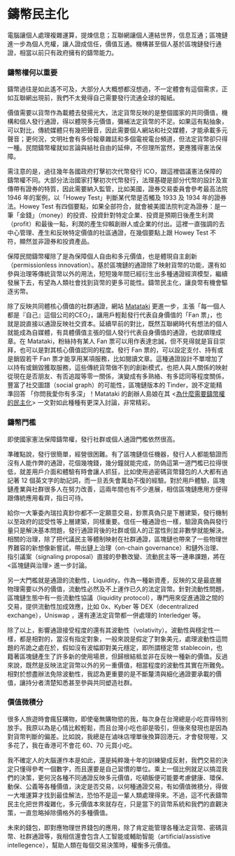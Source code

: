 # 鑄幣民主化

電腦讓個人處理複雜運算，提煉信息；互聯網讓個人連結世界，信息互通；區塊鏈進一步為個人充權，讓人證成信任，價值互通。機構甚至個人基於區塊鏈發行通證，相當以前只有政府擁有的鑄幣能力。

### 鑄幣權何以重要

鑄幣過往是如此遙不可及，大部分人大概想都沒想過，不一定體會有這個需求，正如互聯網出現前，我們不太覺得自己需要發行流通全球的報紙。

價值需要以貨幣作為載體去發揚光大，法定貨幣反映的是整個國家的共同價值，機構和個人發行通證，得以體現多元價值，彌補法定貨幣的不足。如果這有點抽象，可以對比，傳統媒體只有幾把聲音，因此需要個人網站和社交媒體，才能承載多元聲音；更何況，文明社會有多份報章雜誌和多個電視電台頻道，但法定貨幣卻只得一種。民間鑄幣權就如言論與結社自由的延伸，不但理所當然，更應獲得憲法保障。

需注意的是，過往幾年各國政府打擊初次代幣發行 ICO，跟這裡倡議憲法保障的鑄幣權不同。大部分法治國家打擊初次代幣發行，法理基礎是部分代幣的設計及宣傳帶有證券的特質，因此需要納入監管，比如美國，證券交易委員會參考最高法院 1946 年的案例，以「Howey Test」判斷某代幣是否觸及 1933 及 1934 年的證券法。Howey Test 有四個要點，如果全部符合，就會被美國法院判定為證券：是一筆「金錢」（money）的投資、投資針對特定企業、投資是預期日後產生利潤（profit）和最後一點，利潤的產生仰賴創辦人或企業的付出。這裡一直強調的去中心管理、產生和反映特定價值的社區通證，在幾個要點上跟 Howey Test 不符，顯然並非證券和投資產品。

保障民間鑄幣權除了是為保障個人自由和多元價值，也是體現自主創新（permissionless innovation）。基於區塊鏈的通證除了映射貨幣的功能，還有如參與治理等傳統貨幣以外的用法，短短幾年間已經衍生出多種通證經濟模型，繼續發展下去，有望為人類社會找到貨幣的更多可能性。鑄幣民主化，讓良幣有機會驅逐劣幣。

除了反映共同體核心價值的社群通證，網站 [Matataki](https://www.matataki.io/) 更進一步，主張「每一個人都是『自己』這個公司的CEO」，讓用戶輕鬆發行代表自身價值的「Fan 票」，也就是說直接以通證反映社交資本。延續早前的對比，既然互聯網時代有想法的個人就能成為自媒體，有具體價值主張的個人發行代表自身價值的通證，也就順理成章。在 Matataki，粉絲持有某人 Fan 票可以用作表達忠誠，但不見得就是盲目崇拜，也可以是對其核心價值認同的程度。發行 Fan 票的，可以設定支付、持有或是銷毀若干 Fan 票才能享用某項服務，比如閱讀文章。這種通證設計不單增加了以持有或銷毀獲取服務，這些傳統貨幣做不到的創新模式，也把人與人關係的映射從現在是否朋友、有否追蹤等零一關係，演變成有多熟絡、有多認同等程度關係，豐富了社交圖譜（social graph）的可能性，區塊鏈版本的 Tinder，說不定能精準回答 「你問我愛你有多深」！Matataki 的創辦人島娘在其 &lt;[為什麼需要鑄幣權的民主化](https://matters.news/@lychees67/%E7%82%BA%E4%BB%80%E9%BA%BC%E9%9C%80%E8%A6%81%E9%91%84%E5%B9%A3%E6%AC%8A%E7%9A%84%E6%B0%91%E4%B8%BB%E5%8C%96-zdpuAmSZwC6Wa2hc2TdDY2iJPMnQ6iwXkLv32W1RzVLgEvd1d)&gt; 一文對如此種種有更深入討論，非常精彩。

### 鑄幣門檻

即使國家憲法保障鑄幣權，發行社群或個人通證門檻依然很高。

準確點說，發行很簡單，經營很困難。有了區塊鏈信任機器，發行人人都能驗證而沒有人能作弊的通證，花個幾塊錢，幾分鐘就能完成，防偽這第一道門檻已拉得很低，就差用戶介面和體驗有時會讓人抓狂，比如使用過密碼貨幣錢包的人大都有過記著 12 個英文字的助記詞，而一旦丟失會萬劫不復的經驗。對於用戶體驗，區塊鏈產業與社群很多人在努力改善，這兩年間也有不少進展，相信區塊鏈應用方便得跟傳統應用看齊，指日可待。

給你一大筆委內瑞拉真鈔你都不一定願意交易，鈔票真偽只是下層建築，發行機制以至政府的認受性等上層建築，同樣重要。信任一種通證也一樣，驗證真偽與發行量只是解決基本問題，發行通證背後的社群或個人的正當性則並非數學就能解決。相關的治理，除了把代議民主等體制映射在社群通證，區塊鏈也帶來了一些物理世界難容的新想像新嘗試，帶出鏈上治理（on-chain governance）和鏈外治理、指引議案（signaling proposal）直接的參數改變、流動民主等一連串課題，將在 &lt;區塊鏈與治理&gt; 進一步討論。

另一大門檻就是通證的流動性，Liquidity。作為一種新資產，反映的又是最底層物理需要以外的價值，流動性必然及不上運作已久的法定貨幣。針對流動性問題，區塊鏈生態中有一些流動性協議（liquidity protocol），專門用來促進通證之間的交易，提供流動性加成效應，比如 0x、Kyber 等 DEX（decentralized exchange），Uniswap ，還有連法定貨幣都一併處理的 Interledger 等。

除了以上，影響通證接受程度的還有其波動性（volativity）。波動性與穩定性一樣，都是相對的，當沒有指定對象，一般來說是假定了對象美元，處理波動性這問題的吊詭之處在於，假如沒有波幅即對美元穩定，即所謂穩定幣 stablecoin，也籍著區塊鏈產生了許多新的使用場景，但歸根結柢並非在反映一種新的價值。反過來說，既然是反映法定貨幣以外的另一重價值，相當程度的波動性其實在所難免。相對於想盡辦法免除波動性，我認為更重要的是不斷釐清與細化通證要承載的價值，讓持分者清楚知悉甚至參與共同塑造社群。

### **價值微積分**

很多人旅遊時會瘋狂購物，即使毫無購物慾的我，每次身在台灣總是小吃買得特別放手。我原以為是心情比較輕鬆，而且台灣小吃也卻是吸引，但後來發現也是因為對貨幣判斷的偏差。比如說，我總是在滷味店埋單後換算回港元，才會發現喔，又多花了，我在香港可不會花 60、70 元買小吃。

我不確定人的大腦運作本是如此，還是純粹幾十年的訓練變成反射，我們交易的決定只懂得參考一個數字，而且還要是自己習慣的單位。乘上一個比例就足以搞混我們的決策，更何況各種不同通證反映多元價值，吃頓飯便可能要考慮健康、環保、動保、公義等各種價值，決定是否交易，以何種通證交易，有如價值微積分，得做一大堆運算才找到最佳解法，恐怕不是這一輩人類處理得來。不過，這不代表鑄幣民主化把世界複雜化，多元價值本來就存在，只是當下的貨幣系統和我們的直觀決策，一直忽略掉除價格外的多種價值。

未來的錢包，即對應物理世界錢包的應用，除了肯定能管理各種法定貨幣、密碼貨幣、社群通證等，我相信還會包含人工智能或輔助智能（artificial/assistive intellegence），幫助人類在每個交易決策時，權衡多元價值。



